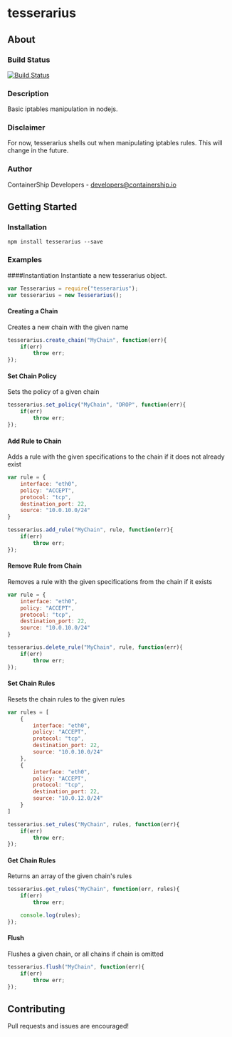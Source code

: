 tesserarius
==============

## About

### Build Status
[![Build Status](https://drone.containership.io/api/badges/containership/tesserarius/status.svg)](https://drone.containership.io/containership/tesserarius)

### Description
Basic iptables manipulation in nodejs.

### Disclaimer
For now, tesserarius shells out when manipulating iptables rules. This will change in the future.

### Author
ContainerShip Developers - developers@containership.io

## Getting Started

### Installation
`npm install tesserarius --save`

### Examples

####Instantiation
Instantiate a new tesserarius object.

```javascript
var Tesserarius = require("tesserarius");
var tesserarius = new Tesserarius();
```

#### Creating a Chain
Creates a new chain with the given name
```javascript
tesserarius.create_chain("MyChain", function(err){
    if(err)
        throw err;
});
```

#### Set Chain Policy
Sets the policy of a given chain
```javascript
tesserarius.set_policy("MyChain", "DROP", function(err){
    if(err)
        throw err;
});
```

#### Add Rule to Chain
Adds a rule with the given specifications to the chain if it does not already exist
```javascript
var rule = {
    interface: "eth0",
    policy: "ACCEPT",
    protocol: "tcp",
    destination_port: 22,
    source: "10.0.10.0/24"
}

tesserarius.add_rule("MyChain", rule, function(err){
    if(err)
        throw err;
});
```

#### Remove Rule from Chain
Removes a rule with the given specifications from the chain if it exists
```javascript
var rule = {
    interface: "eth0",
    policy: "ACCEPT",
    protocol: "tcp",
    destination_port: 22,
    source: "10.0.10.0/24"
}

tesserarius.delete_rule("MyChain", rule, function(err){
    if(err)
        throw err;
});
```

#### Set Chain Rules
Resets the chain rules to the given rules
```javascript
var rules = [
    {
        interface: "eth0",
        policy: "ACCEPT",
        protocol: "tcp",
        destination_port: 22,
        source: "10.0.10.0/24"
    },
    {
        interface: "eth0",
        policy: "ACCEPT",
        protocol: "tcp",
        destination_port: 22,
        source: "10.0.12.0/24"
    }
]

tesserarius.set_rules("MyChain", rules, function(err){
    if(err)
        throw err;
});
```

#### Get Chain Rules
Returns an array of the given chain's rules
```javascript
tesserarius.get_rules("MyChain", function(err, rules){
    if(err)
        throw err;

    console.log(rules);
});
```

#### Flush
Flushes a given chain, or all chains if chain is omitted
```javascript
tesserarius.flush("MyChain", function(err){
    if(err)
        throw err;
});
```

## Contributing
Pull requests and issues are encouraged!
